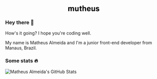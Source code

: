 <p align="center">
  <a href="https://mutheus.github.io/">
    <img src="https://raw.githubusercontent.com/mutheus/mutheus/master/mutheus-logo.svg" width="100px">
  </a>
</p>

### Hey there 👋

How's it going? I hope you're coding well.

My name is Matheus Almeida and I'm a junior front-end developer from Manaus, Brazil.

### Some stats 🔥

![Matheus Almeida's GitHub Stats](https://github-readme-stats.vercel.app/api?username=mutheus&show_icons=true&theme=graywhite&border_color=000&disable_animations=true&hide_rank=true)
